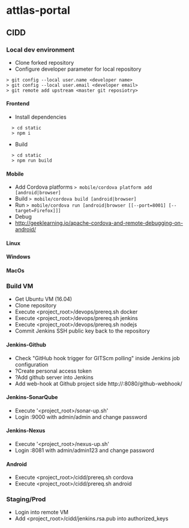 # attlas-portal

## CIDD

### Local dev environment
* Clone forked repository
* Configure developer parameter for local repository
```
> git config --local user.name <developer name>
> git config --local user.email <developer email>
> git remote add upstream <master git reposiotry>
```
#### Frontend
* Install dependencies
```
  > cd static
  > npm i
```
* Build
```
  > cd static
  > npm run build
```

#### Mobile
* Add Cordova platforms
```> mobile/cordova platform add [android|browser]```
* Build
```> mobile/cordova build [android|browser]```
* Run
```> mobile/cordova run [android|browser [[--port=8001] [--target=Firefox]]]```
* Debug
* http://geeklearning.io/apache-cordova-and-remote-debugging-on-android/

#### Linux
#### Windows
#### MacOs

### Build VM
* Get Ubuntu VM (16.04)
* Clone repository
* Execute <project_root>/devops/prereq.sh docker
* Execute <project_root>/devops/prereq.sh jenkins
* Execute <project_root>/devops/prereq.sh nodejs
* Commit Jenkins SSH public key back to the repository

#### Jenkins-Github
* Check "GitHub hook trigger for GITScm polling" inside Jenkins job configuration
* ?Create personal access token
* ?Add github server into Jenkins
* Add web-hook at Github project side http://<jenkinsHost>:8080/github-webhook/

#### Jenkins-SonarQube
* Execute '<project_root>/sonar-up.sh'
* Login <host>:9000 with admin/admin and change password

#### Jenkins-Nexus
* Execute '<project_root>/nexus-up.sh'
* Login <host>:8081 with admin/admin123 and change password

#### Android
* Execute <project_root>/cidd/prereq.sh cordova
* Execute <project_root>/cidd/prereq.sh android

### Staging/Prod
* Login into remote VM
* Add <project_root>/cidd/jenkins.rsa.pub into authorized_keys

